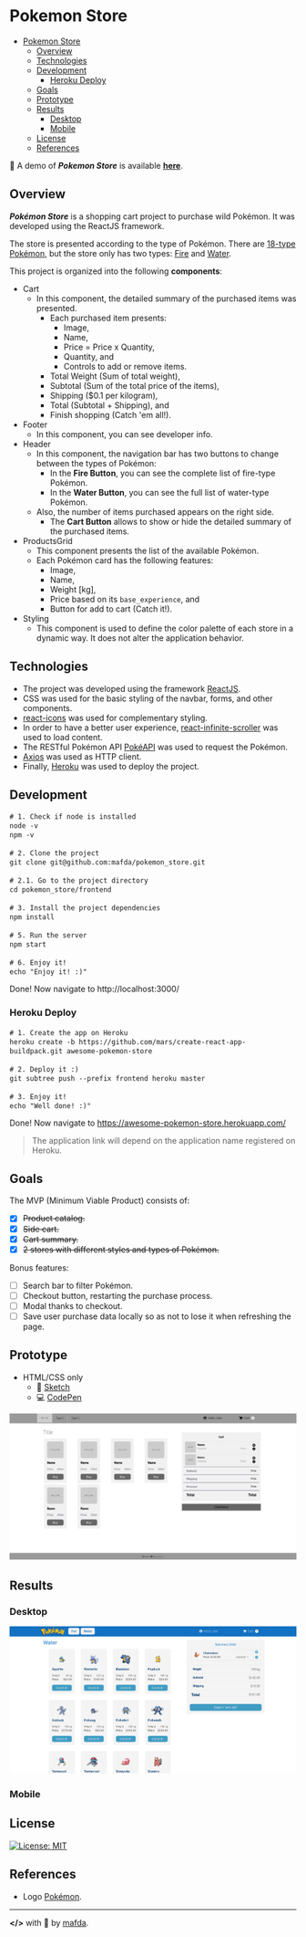 # Pokemon Store

- [Pokemon Store](#pokemon-store)
  - [Overview](#overview)
  - [Technologies](#technologies)
  - [Development](#development)
    - [Heroku Deploy](#heroku-deploy)
  - [Goals](#goals)
  - [Prototype](#prototype)
  - [Results](#results)
    - [Desktop](#desktop)
    - [Mobile](#mobile)
  - [License](#license)
  - [References](#references)

:rocket: A demo of ***Pokemon Store*** is available [**here**](https://mafda-pokemon-store.herokuapp.com/).

<!-- gif -->

## Overview

***Pokémon Store*** is a shopping cart project to purchase wild Pokémon. It was developed using the ReactJS framework.

The store is presented according to the type of Pokémon. There are [18-type Pokémon](https://bulbapedia.bulbagarden.net/wiki/Type), but the store only has two types: [Fire](https://bulbapedia.bulbagarden.net/wiki/Fire_(type)) and [Water](https://bulbapedia.bulbagarden.net/wiki/Water_(type)).

This project is organized into the following **components**:

* Cart
  * In this component, the detailed summary of the purchased items was presented. 
    * Each purchased item presents:
      * Image,
      * Name,
      * Price = Price x Quantity,
      * Quantity, and
      * Controls to add or remove items.
    * Total Weight (Sum of total weight),
    * Subtotal (Sum of the total price of the items),
    * Shipping ($0.1 per kilogram),
    * Total (Subtotal + Shipping), and
    * Finish shopping (Catch 'em all!).
* Footer
  * In this component, you can see developer info.
* Header
  * In this component, the navigation bar has two buttons to change between the types of Pokémon:
    * In the **Fire Button**, you can see the complete list of fire-type Pokémon. 
    * In the **Water Button**, you can see the full list of water-type Pokémon.
  * Also, the number of items purchased appears on the right side.
    * The **Cart Button** allows to show or hide the detailed summary of the purchased items.
* ProductsGrid
  * This component presents the list of the available Pokémon.
  * Each Pokémon card has the following features:
    * Image,
    * Name,
    * Weight [kg],
    * Price based on its `base_experience`, and
    * Button for add to cart (Catch it!).
* Styling
  * This component is used to define the color palette of each store in a dynamic way. It does not alter the application behavior.



## Technologies

* The project was developed using the framework [ReactJS](https://reactjs.org/).
* CSS was used for the basic styling of the navbar, forms, and other components.
* [react-icons](https://react-icons.github.io/) was used for complementary styling.
* In order to have a better user experience, [react-infinite-scroller](https://www.npmjs.com/package/react-infinite-scroller) was used to load content.
* The RESTful Pokémon API [PokéAPI](https://pokeapi.co/) was used to request the Pokémon.
* [Axios](https://github.com/axios/axios) was used as HTTP client.
* Finally, [Heroku](www.heroku.com) was used to deploy the project.


## Development 

```shell
# 1. Check if node is installed
node -v
npm -v

# 2. Clone the project
git clone git@github.com:mafda/pokemon_store.git

# 2.1. Go to the project directory
cd pokemon_store/frontend

# 3. Install the project dependencies
npm install

# 5. Run the server
npm start

# 6. Enjoy it!
echo "Enjoy it! :)"
```

Done! Now navigate to http://localhost:3000/

### Heroku Deploy 

```shell
# 1. Create the app on Heroku 
heroku create -b https://github.com/mars/create-react-app-buildpack.git awesome-pokemon-store

# 2. Deploy it :)
git subtree push --prefix frontend heroku master

# 3. Enjoy it!
echo "Well done! :)"
```

Done! Now navigate to https://awesome-pokemon-store.herokuapp.com/

> The application link will depend on the application name registered on Heroku.

## Goals

The MVP (Minimum Viable Product) consists of:

* [x] ~~Product catalog.~~
* [x] ~~Side cart.~~
* [x] ~~Cart summary.~~
* [x] ~~2 stores with different styles and types of Pokémon.~~

Bonus features:

* [ ] Search bar to filter Pokémon.
* [ ] Checkout button, restarting the purchase process.
* [ ] Modal thanks to checkout.
* [ ] Save user purchase data locally so as not to lose it when refreshing the page.

## Prototype

* HTML/CSS only
  * :file_folder: [Sketch](https://github.com/mafda/pokemon_store/tree/master/sketch) 
  * :computer: [CodePen](https://codepen.io/mafda/pen/oNbmpWx) 

![prototype pokemon store](sketch/preview/sketch02.png)

## Results

### Desktop
![preview desktop](preview/pokemon-water.png)

### Mobile

## License

[![License: MIT](https://img.shields.io/badge/License-MIT-blue.svg)](https://opensource.org/licenses/MIT)

## References

* Logo [Pokémon](https://logodownload.org/pokemon-logo/).

---

**</>** with 💙 by [mafda](https://mafda.github.io/).
